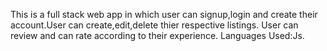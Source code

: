 This is a full stack web app in which user can signup,login and create their account.User can create,edit,delete thier respective listings.
User can review and can rate according to their experience.
Languages Used:Js.

